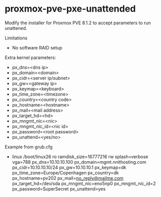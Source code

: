 # proxmox-pve-pxe-unattended

Modify the installer for Proxmox PVE 8.1.2 to accept parameters to run unattened.

Limitations
- No software RAID setup

Extra kernel parameters:
 - px_dns=\<dns ip\>
 - px_domain=\<domain\>
 - px_cidr=\<server ip/subnet\>
 - px_gw=\<gateway ip\>
 - px_keymap=\<keyboard\>
 - px_time_zone=\<timezone\>
 - px_country=\<country code\>
 - px_hostname=\<hostname\>
 - px_mail=\<mail address\>
 - px_target_hd=\<hd\>
 - px_mngmt_nic=\<nic\>
 - px_mngmt_nic_id=\<nic id\>
 - px_password=\<root password\>
 - px_unattend=\<yes/no\>

 Example from grub.cfg
- linux   /boot/linux26 ro ramdisk_size=16777216 rw splash=verbose vga=788 px_dns=10.10.10.100 px_domain=mgmt.nnithosting.com px_cidr=10.10.10.10/24 px_gw=10.10.10.1 px_keymap=dk px_time_zone=Europe/Copenhagen px_country=dk px_hostname=pv202 px_mail=no_reply@mailme.com px_target_hd=/dev/sda px_mngmt_nic=eno5np0 px_mngmt_nic_id=2 px_password=SuperSecret px_unattend=yes

  
  

